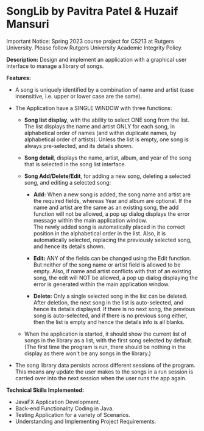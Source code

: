 # SongLib by Pavitra Patel & Huzaif Mansuri

Important Notice: Spring 2023 course project for CS213 at Rutgers University. Please follow Rutgers University Academic Integrity Policy.

**Description:** Design and implement an application with a graphical user interface to manage a library of songs.

**Features:**

- A song is uniquely identified by a combination of name and artist (case insensitive, i.e. upper or lower case are the same).

- The Application have a SINGLE WINDOW with three functions:
	- **Song list display**, with the ability to select ONE song from the list. The list displays the name and artist ONLY for each song, in alphabetical order of names (and within duplicate names, by alphabetical order of artists). Unless the list is empty, one song is always pre-selected, and its details shown.
	- **Song detail**, displays the name, artist, album, and year of the song that is selected in the song list interface.
	- **Song Add/Delete/Edit**, for adding a new song, deleting a selected song, and editing a selected song:
	
		- **Add:** When a new song is added, the song name and artist are the required fields, whereas Year and album are optional. If the name and artist are the same as an existing song, the add function will not be allowed, a pop up dialog displays the error message within the main application window.  
		  The newly added song is automatically placed in the correct position in the alphabetical order in the list. Also, it is automatically selected, replacing the previously selected song, and hence its details shown.  

		- **Edit:** ANY of the fields can be changed using the Edit function. But neither of the song name or artist field is allowed to be empty. Also, if name and artist conflicts with that of an existing song, the edit will NOT be allowed, a pop up dialog displaying the error is generated within the main application window.  
			
		- **Delete:** Only a single selected song in the list can be deleted. After deletion, the next song in the list is auto-selected, and hence its details displayed. If there is no next song, the previous song is auto-selected, and if there is no previous song either, then the list is empty and hence the details info is all blanks.  
	- When the application is started, it should show the current list of songs in the library as a list, with the first song selected by default. (The first time the program is run, there should be nothing in the display as there won't be any songs in the library.)
- The song library data persists across different sessions of the program. This means any update the user makes to the songs in a run session is carried over into the next session when the user runs the app again.

**Technical Skills Implemented:**  
-	JavaFX Application Development.
-	Back-end Functionality Coding in Java.
-	Testing Application for a variety of Scenarios.
-	Understanding and Implementing Project Requirements.
